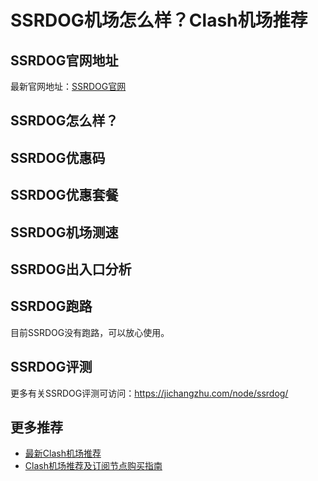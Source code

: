 # SSRDOG机场怎么样？Clash机场推荐

## SSRDOG官网地址
最新官网地址：[SSRDOG官网](https://cf.affxc.com/ssrdog/)

## SSRDOG怎么样？


## SSRDOG优惠码


## SSRDOG优惠套餐


## SSRDOG机场测速


## SSRDOG出入口分析


## SSRDOG跑路
目前SSRDOG没有跑路，可以放心使用。

## SSRDOG评测
更多有关SSRDOG评测可访问：https://jichangzhu.com/node/ssrdog/

## 更多推荐
 - [最新Clash机场推荐](https://github.com/clashfan/jichangtuijian)
 - [Clash机场推荐及订阅节点购买指南](https://clashfan.com/?utm_source=github&utm_medium=clashfan-details)
